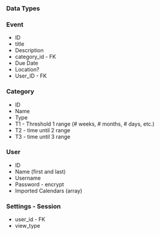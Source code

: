 
### Data Types

### Event
- ID
- title
- Description
- category_id - FK
- Due Date
- Location?
- User_ID - FK

### Category
- ID
- Name
- Type
- T1 - Threshold 1 range (# weeks, # months, # days, etc.)
- T2 - time until 2 range
- T3 - time until 3 range

### User
- ID
- Name (first and last)
- Username
- Password - encrypt
- Imported Calendars (array)

### Settings - Session
- user_id - FK
- view_type


